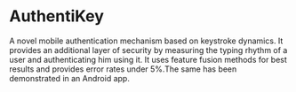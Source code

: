 # AuthentiKey
A novel mobile authentication mechanism based on keystroke dynamics. It provides an additional layer of security by measuring the typing rhythm of a user and authenticating him using it. It uses feature fusion methods for best results and provides error rates under 5%.The same has been demonstrated in an Android app.
